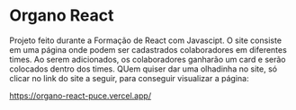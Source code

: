 # Organo React

Projeto feito durante a Formação de React com Javascipt. O site consiste em uma página onde podem ser cadastrados colaboradores em diferentes times. Ao serem adicionados, os colaboradores ganharão um card e serão colocados dentro dos times. QUem quiser dar uma olhadinha no site, só clicar no link do site a seguir, para conseguir visualizar a página:

https://organo-react-puce.vercel.app/

